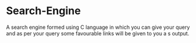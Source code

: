 # Search-Engine
A search engine formed using C language in which you can give your query and as per your query some favourable links will be given to you a s output.
